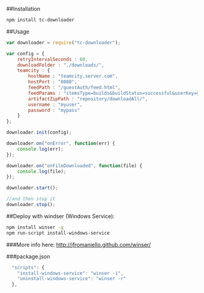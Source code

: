 ##Installation
```bash
npm install tc-downloader
```

##Usage

```js
var downloader = require("tc-downloader");

var config = {
  	retryIntervalSeconds : 60,
	downloadFolder : "./downloads/",
	teamcity : {
		hostName : "teamcity.server.com",
		hostPort : "8080",
		feedPath : "/guestAuth/feed.html",
		feedParams : "itemsType=builds&buildStatus=successful&userKey=guest",
		artifactZipPath : "repository/downloadAll/",
	    username : "myuser",
	    password : "mypass"
	}
};

downloader.init(config);

downloader.on("onError", function(err) {
	console.log(err);
});

downloader.on("onFileDownloaded", function(file) {
	console.log(file);
});

downloader.start();

//and then stop it
downloader.stop();
```

##Deploy with windser (Windows Service):

```bash
npm install winser -g
npm run-script install-windows-service
```

###More info here:
http://jfromaniello.github.com/winser/

###package.json
```js
  "scripts": {
    "install-windows-service": "winser -i",
    "uninstall-windows-service": "winser -r"
  },
```
